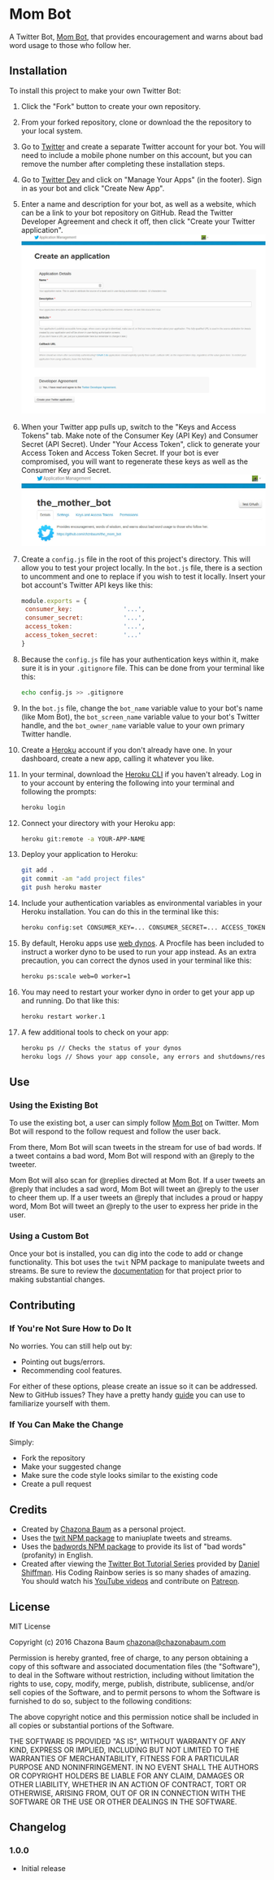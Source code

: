 # Mom Bot
A Twitter Bot, [Mom Bot](https://twitter.com/the_mother_bot), that provides encouragement and warns about bad word usage to those who follow her.

## Installation
To install this project to make your own Twitter Bot:

1. Click the "Fork" button to create your own repository.
2. From your forked repository, clone or download the the repository to your local system.
3. Go to [Twitter](https://twitter.com) and create a separate Twitter account for your bot. You will need to include a mobile phone number on this account, but you can remove the number after completing these installation steps.
4. Go to [Twitter Dev](https://dev.twitter.com) and click on "Manage Your Apps" (in the footer). Sign in as your bot and click "Create New App".
5. Enter a name and description for your bot, as well as a website, which can be a link to your bot repository on GitHub. Read the Twitter Developer Agreement and check it off, then click "Create your Twitter application". ![Create an Application](./images/create_an_application.jpg)
6. When your Twitter app pulls up, switch to the "Keys and Access Tokens" tab. Make note of the Consumer Key (API Key) and Consumer Secret (API Secret). Under "Your Access Token", click to generate your Access Token and Access Token Secret. If your bot is ever compromised, you will want to regenerate these keys as well as the Consumer Key and Secret. ![Keys and Access Tokens](./images/keys_and_access_tab.jpg)
7. Create a `config.js` file in the root of this project's directory. This will allow you to test your project locally. In the `bot.js` file, there is a section to uncomment and one to replace if you wish to test it locally. Insert your bot account's Twitter API keys like this:

    ```javascript
    module.exports = {
   	 consumer_key:				'...',
   	 consumer_secret:			'...',
   	 access_token:				'...',
   	 access_token_secret:		'...'
    }
    ```

8. Because the `config.js` file has your authentication keys within it, make sure it is in your `.gitignore` file. This can be done from your terminal like this:

    ```bash
    echo config.js >> .gitignore
    ```

9. In the `bot.js` file, change the `bot_name` variable value to your bot's name (like Mom Bot), the `bot_screen_name` variable value to your bot's Twitter handle, and the `bot_owner_name` variable value to your own primary Twitter handle.
10. Create a [Heroku](https://heroku.com) account if you don't already have one. In your dashboard, create a new app, calling it whatever you like.
11. In your terminal, download the [Heroku CLI](https://devcenter.heroku.com/articles/heroku-command-line) if you haven't already. Log in to your account by entering the following into your terminal and following the prompts:

    ```bash
    heroku login
    ```

12. Connect your directory with your Heroku app:

    ```bash
    heroku git:remote -a YOUR-APP-NAME
    ```

13. Deploy your application to Heroku:

    ```bash
    git add .
    git commit -am "add project files"
    git push heroku master
    ```

14. Include your authentication variables as environmental variables in your Heroku installation. You can do this in the terminal like this:

    ```bash
    heroku config:set CONSUMER_KEY=... CONSUMER_SECRET=... ACCESS_TOKEN=... ACCESS_TOKEN_SECRET=...
    ```

14. By default, Heroku apps use [web dynos](https://devcenter.heroku.com/articles/dynos). A Procfile has been included to instruct a worker dyno to be used to run your app instead. As an extra precaution, you can correct the dynos used in your terminal like this:

    ```bash
    heroku ps:scale web=0 worker=1
    ```

15. You may need to restart your worker dyno in order to get your app up and running. Do that like this:

    ```bash
    heroku restart worker.1
    ```

16. A few additional tools to check on your app:

    ```bash
    heroku ps // Checks the status of your dynos
    heroku logs // Shows your app console, any errors and shutdowns/restarts
    ```

## Use

### Using the Existing Bot
To use the existing bot, a user can simply follow [Mom Bot](https://twitter.com/the_mother_bot) on Twitter. Mom Bot will respond to the follow request and follow the user back.

From there, Mom Bot will scan tweets in the stream for use of bad words. If a tweet contains a bad word, Mom Bot will respond with an @reply to the tweeter.

Mom Bot will also scan for @replies directed at Mom Bot. If a user tweets an @reply that includes a sad word, Mom Bot will tweet an @reply to the user to cheer them up. If a user tweets an @reply that includes a proud or happy word, Mom Bot will tweet an @reply to the user to express her pride in the user.

### Using a Custom Bot
Once your bot is installed, you can dig into the code to add or change functionality. This bot uses the `twit` NPM package to manipulate tweets and streams. Be sure to review the [documentation](https://github.com/ttezel/twit) for that project prior to making substantial changes.

## Contributing

### If You're Not Sure How to Do It
No worries. You can still help out by:
* Pointing out bugs/errors.
* Recommending cool features.

For either of these options, please create an issue so it can be addressed. New to GitHub issues? They have a pretty handy [guide](https://guides.github.com/features/issues/) you can use to familiarize yourself with them.

### If You Can Make the Change
Simply:
* Fork the repository
* Make your suggested change
* Make sure the code style looks similar to the existing code
* Create a pull request

## Credits
* Created by [Chazona Baum](https://github.com/chznbaum) as a personal project.
* Uses the [twit NPM package](https://www.npmjs.com/package/twit) to maniuplate tweets and streams.
* Uses the [badwords NPM package](https://npmjs.com/package/badwords) to provide its list of "bad words" (profanity) in English.
* Created after viewing the [Twitter Bot Tutorial Series](https://www.youtube.com/playlist?list=PLRqwX-V7Uu6atTSxoRiVnSuOn6JHnq2yV) provided by [Daniel Shiffman](http://shiffman.net). His Coding Rainbow series is so many shades of amazing. You should watch his [YouTube videos](https://www.youtube.com/channel/UCvjgXvBlbQiydffZU7m1_aw) and contribute on [Patreon](https://www.patreon.com/codingrainbow).

## License
MIT License

Copyright (c) 2016 Chazona Baum [chazona@chazonabaum.com](mailto:chazona@chazonabaum.com)

Permission is hereby granted, free of charge, to any person obtaining a copy
of this software and associated documentation files (the "Software"), to deal
in the Software without restriction, including without limitation the rights
to use, copy, modify, merge, publish, distribute, sublicense, and/or sell
copies of the Software, and to permit persons to whom the Software is
furnished to do so, subject to the following conditions:

The above copyright notice and this permission notice shall be included in all
copies or substantial portions of the Software.

THE SOFTWARE IS PROVIDED "AS IS", WITHOUT WARRANTY OF ANY KIND, EXPRESS OR
IMPLIED, INCLUDING BUT NOT LIMITED TO THE WARRANTIES OF MERCHANTABILITY,
FITNESS FOR A PARTICULAR PURPOSE AND NONINFRINGEMENT. IN NO EVENT SHALL THE
AUTHORS OR COPYRIGHT HOLDERS BE LIABLE FOR ANY CLAIM, DAMAGES OR OTHER
LIABILITY, WHETHER IN AN ACTION OF CONTRACT, TORT OR OTHERWISE, ARISING FROM,
OUT OF OR IN CONNECTION WITH THE SOFTWARE OR THE USE OR OTHER DEALINGS IN THE
SOFTWARE.

## Changelog

### 1.0.0
* Initial release